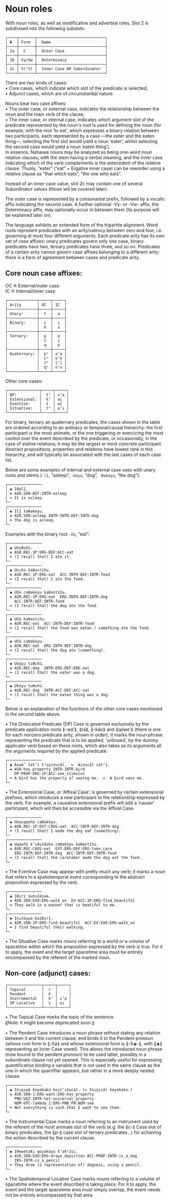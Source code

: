 # Noun roles

 
With noun roles, as well as modificative and adverbial roles, Slot 2 is subdivised into the following subslots:  
  
```  
┌────┬───────┬──────────────────────────────┐  
│ №  │ Form  │  Name                        │  
├────┼───────┼──────────────────────────────┤  
│ 2a │  C    │  Outer Case                  │  
├────┼───────┼──────────────────────────────┤  
│ 2b │ Vy/Vw │  Determinacy                 │  
├────┼───────┼──────────────────────────────┤  
│ 2c │ V(ʼV) │  Inner Case OR Subordinator  │  
└────┴───────┴──────────────────────────────┘  
```  
  
There are two kinds of cases:  
• Core cases, which indicate which slot of the predicate is selected;  
• Adjunct cases, which are of circumstantial nature.  
  
Nouns bear two case affixes:  
• The outer case, or external case, indicates the relationship between the noun and the main verb of the clause;  
• The inner case, or internal case, indicates which argument slot of the predicate represented by the noun's root is used for defining the noun (for example, with the root ‘to eat’, which expresses a binary relation between two participants, each represented by a case —the eater and the eaten thing—, selecting the first slot would yield a noun ‘eater’, whilst selecting the second case would yield a noun ‘eaten thing’).  
In essence, Nahaıwa nouns may be analyzed as being one-word noun relative clauses, with the stem having a verbal meaning, and the inner case indicating which of the verb complements is the antecedent of the relative clause. Thusly, “eater” (“eat” + Ergative inner case) can be reworder using a relative clause as “that which eats”, “the one who eats”.
  
Instead of an inner case value, slot 2c may contain one of several Subordinator values (those will be covered later).  
  
The outer case is represented by a consonantal prefix, followed by a vocalic affix indicating the second case. A further optional -Vy- or -Vw- affix, the Determinacy affix, may optionally occur in between them (its purpose will be explained later on).  
  
The language exhibits an extended form of the tripartite alignment. Word roots represent predicates with an arity/valency between zero and four, i.e. governing at most four different arguments. Each predicate arity has its own set of case affixes: unary predicates govern only one case, binary predicates have two, ternary predicates have three, and so on. Predicates of a certain arity cannot govern case affixes belonging to a different arity: there is a form of agreement between cases and predicate arity.  
  
## Core noun case affixes:  
  
OC ≝ External/outer case  
IC ≝ Internal/inner case  
  
```  
┌─────────────┬─────┬─────┐  
│ Arity       │ OC  │ IC  │  
├─────────────┼─────┼─────┤  
│ Unary:      │  t  │  a  │  
├─────────────┼─────┼─────┤  
│ Binary:     │  c  │  ı  │  
│             │  k  │  u  │  
├─────────────┼─────┼─────┤  
│ Ternary:    │  p  │  e  │  
│             │  č  │  ï  │  
│             │  q  │  o  │  
├─────────────┼─────┼─────┤  
│ Quaternary: │  pʰ │ aʼa │  
│             │  cʰ │ eʼe │  
│             │  čʰ │ ïʼï │  
│             │  qʰ │ oʼo │  
└─────────────┴─────┴─────┘  
```  
  
Other core cases:  
```  
┌──────────────┬─────┬─────┐  
│ DP:          │  tʼ │ uʼa │  
│ Extensional: │  kʼ │ aı  │   
│ Eventive:    │  š  │ aï  │  
│ Situative:   │  tʰ │ uʼı │  
└──────────────┴─────┴─────┘  
```  
  
For binary, ternary an quaternary predicates, the cases shown in the table are ordered according to an animacy or temporal/causal hierarchy: the first participant is the most animate, or the one triggering or exercicing the most control over the event described by the predicate, or occasionally, in the case of stative relations, it may be the largest or most concrete participant. Abstract propositions, properties and relations have lowest rank in this hierarchy, and will typically be associated with the last cases of each case list.  
  
Below are some examples of internal and external case uses with unary roots and stems (`-lı̋`, “asleep”; `-kóyu`, “dog”, `-θakóyu`, “the dog”):
```  
┌───────────────
│ ◆ Iθalı̋.
│ ❖ ASR.SEN-DEF:INTR-asleep
│ ➥ It is asleep.
└─
┌───────────────
│ ◆ Ilı̋ taθakóyu.
│ ❖ ASR.SEN-asleep INTR-INTR-DEF:INTR-dog
│ ➥ The dog is asleep.
└─
```

Examples with the binary root `-ñú`, “eat”:
```
┌───────────────
│ ◆ Unıθuñú.
│ ❖ ASR.REC-1P:ERG-DEF:ACC-eat
│ ➥ (I recall that) I ate it.
└─
┌───────────────
│ ◆ Unıñú kaθastíñu.
│ ❖ ASR.REC-1P:ERG-eat  ACC-INTR-DEF:INTR-food
│ ➥ (I recall that) I ate the food.
└─
┌───────────────
│ ◆ Uñú caθakóyu kaθastíñu.
│ ❖ ASR.REC-1P:ERG-eat  ERG-INTR-DEF:INTR-dog
│   ACC-INTR-DEF:INTR-food
│ ➥ (I recall that) the dog ate the food.
└─
┌───────────────
│ ◆ Uñú kaθastíñu.
│ ❖ ASR.REC-eat  ACC-INTR-DEF:INTR-food
│ ➥ (I recall that) the food was eaten / something ate the food.
└─
┌───────────────
│ ◆ Uñú caθakóyu.
│ ❖ ASR.REC-eat  ERG-INTR-DEF:INTR-dog
│ ➥ (I recall that) the dog ate (something).
└─
┌───────────────
│ ◆ Ukóyu tıθıñú.
│ ❖ ASR.REC-dog  INTR-ERG-DEF:ERG-eat
│ ➥ (I recall that) the eater was a dog.
└─
┌───────────────
│ ◆ Ukóyu tuθuñú.
│ ❖ ASR.REC-dog  INTR-ACC-DEF:ACC-eat
│ ➥ (I recall that) the eaten thing was a dog.
└─
```

Below is an explanation of the functions of the other core cases mentioned in the second table above.  
  
• The Dislocated Predicate (DP) Case is governed exclusively by the predicate application roots ⟪-wáʼ⟫, ⟪rá⟫, ⟪-káo⟫ and ⟪qóweʼ⟫ (there is one for each nonzero predicate arity, shown in order); it marks the noun phrase representing the predicate that is to be applied, ‘unboxed’, by the dummy applicator verb based on these roots, which also takes as its arguments all the arguments required by the applied predicate:  
```  
┌───────────────  
│ ◆ Aıwáʼ tatʼí tʼoyınucál.  =  Aınucál catʼí.  
│ ❖ ASR-has_property INTR-INTR-bird  
│   DP-PROP-ERG-1P:ACC-see_stimulus  
│ ➥ A bird has the property of seeing me.  =  A bird sees me.  
└─  
```  
  
• The Extensional Case, or ‘Affixal Case’, is governed by certain extensional prefixes, which intoduces a new participant to the relationship expressed by the verb. For example, a causative extensional prefix will add a ‘causer’ participant, which will then be accessible via the Affixal Case.  
  
```
┌───────────────
│ ◆ Unaıqaoñú caθakóyu.
│ ❖ ASR.REC-1P:EXT-CAUS-eat  ACC-INTR-DEF:INTR-dog
│ ➥ (I recall that) I made the dog eat (something).
└─
┌───────────────
│ ◆ Uqaoñú kʼıθıʎáoko caθakóyu kaθastíñu.
│ ❖ ASR.REC-CAUS-eat  EXT-ERG-DEF:ERG-take_care
│   ERG-INTR-DEF:INTR-dog  ACC-INTR-DEF:INTR-food
│ ➥ (I recall that) the caretaker made the dog eat the food.
└─
```
  
• The Eventive Case may appear with pretty much any verb; it marks a noun that refers to a spatiotemporal event corresponding to the abstract proposition expressed by the verb.  

```
┌───────────────
│ ◆ Iθırí šunıʎáıwa.
│ ❖ ASR.SEN-EXO:ERG-walk_on  EV-ACC-1P:ERG-find_beautiful
│ ➥ They walk in a manner that is beatiful to me.
└─
┌───────────────
│ ◆ Inıʎáıwa kaïθırí.
│ ❖ ASR.SEN-1P:ERG-find_beautiful  ACC-EV-EXO:ERG-walk_on
│ ➥ I find beautiful their walking.
└─
```

• The Situative Case marks nouns referring to a world or a volume of spacetime within which the proposition expressed by the verb is true. For it to apply, the event and the target spacetime area must be entirely encompassed by the referent of the marked noun.  
  
  
## Non-core (adjunct) cases:

```  
┌───────────────┬─────┬─────┐  
│ Topical       │  r  │     │  
│ Pendent       │  ƛ  │     │  
│ Instrumental  │  ƛʼ │ ıʼa │  
│ SP Locative   │  s  │ eı  │  
└───────────────┴─────┴─────┘  
```  
  
• The Topical Case marks the topic of the sentence.  
⸨Note: it might become deprecated soon.⸩  
  
• The Pendent Case introduces a noun phrase without stating any relation between it and the current clause, and binds it to the Pendent pronoun (whose root form is ⟪-ƛá⟫ and whose extensional form is ⟪-ƛ◈-⟫, with ⟪◈⟫ representing an Inner Case vowel). This allows the introduced noun phrase (now bound to the pendent pronoun) to be used latter, possibly in a subordinate clause not yet opened. This is especially useful for expressing quantification binding a variable that is not used in the same clause as the one in which the quantifier appears, but rather in a more deeply nested clause:  
```  
┌───────────────  
│ ◆ Inıŋıwá ƛeyahakú koıtʼıƛucál. (= Inıŋıcál keyahakú.)  
│ ❖ ASR.SEN-1:ERG-want:ERG-has_property  
│   PND-UQZ-INTR-not-universal_property  
│   NOM-UTC-lambda_1:ERG-PND_PN:NOM-see  
│ ➥ Not everything is such that I want to see them.  
└─  
```  
  
• The Instrumental Case marks a noun referring to an instrument used by the referent of the most animate slot of the verb (e.g. the ⟪c-⟫ Case slot of binary predicates, the ⟪p-⟫ case slot of ternary predicates…) for achieving the action described by the current clause.  

```  
┌───────────────  
│ ◆ Iθewétakı qoyakóyu ƛʼaƛʰísı.  
│ ❖ ASR.SEN꞊EXO:ERG-draws_depiction ACC-PROP-INTR-is_a_dog  
│   INS-INTR-is_a_pencil
│ ➥ They draw (a representation of) dogness, using a pencil.  
└─  
```  
  
• The Spatiotemporal Locative Case marks nouns referring to a volume of spacetime where the event described is taking place. For it to apply, the event and the target spacetime area must simply overlap, the event needs not be entirely encompassed by that area.  
  
